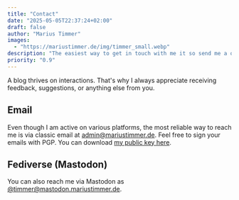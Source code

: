 ```yaml
---
title: "Contact"
date: "2025-05-05T22:37:24+02:00"
draft: false
author: "Marius Timmer"
images:
  - "https://mariustimmer.de/img/timmer_small.webp"
description: "The easiest way to get in touch with me it so send me a oldschool mail."
priority: "0.9"
---
```


A blog thrives on interactions. That's why I always appreciate receiving
feedback, suggestions, or anything else from you.

## Email
Even though I am active on various platforms, the most
reliable way to reach me is via classic email at
[admin@mariustimmer.de](mailto:admin@mariustimmer.de).
Feel free to sign your emails with PGP. You can download
[my public key here](/4D641AE088F6D658FD2DD62760D410A83999EB85.asc).

## Fediverse (Mastodon)
You can also reach me via Mastodon as
[@timmer@mastodon.mariustimmer.de](https://mastodon.mariustimmer.de/@timmer).
